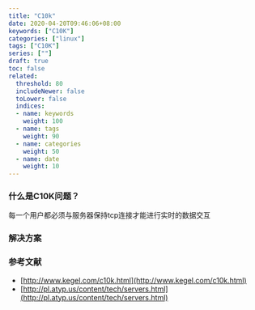 ```yaml
---
title: "C10k"
date: 2020-04-20T09:46:06+08:00
keywords: ["C10K"]
categories: ["linux"]
tags: ["C10K"]
series: [""]
draft: true
toc: false
related:
  threshold: 80
  includeNewer: false
  toLower: false
  indices:
  - name: keywords
    weight: 100
  - name: tags
    weight: 90
  - name: categories
    weight: 50
  - name: date
    weight: 10
---
```



### 什么是C10K问题？
每一个用户都必须与服务器保持tcp连接才能进行实时的数据交互

### 解决方案







### 参考文献
- [http://www.kegel.com/c10k.html](http://www.kegel.com/c10k.html)
- [http://pl.atyp.us/content/tech/servers.html](http://pl.atyp.us/content/tech/servers.html)
